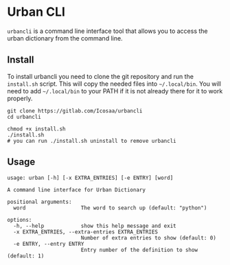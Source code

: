 # Urban CLI

`urbancli` is a command line interface tool that allows you to access the urban dictionary from the command line.

## Install

To install urbancli you need to clone the git repository and run the `install.sh` script. This will copy the needed files into `~/.local/bin`. You will need to add `~/.local/bin` to your PATH if it is not already there for it to work properly.

```
git clone https://gitlab.com/Icosaa/urbancli
cd urbancli

chmod +x install.sh
./install.sh
# you can run ./install.sh uninstall to remove urbancli 
```

## Usage

```
usage: urban [-h] [-x EXTRA_ENTRIES] [-e ENTRY] [word]

A command line interface for Urban Dictionary

positional arguments:
  word                  The word to search up (default: "python")

options:
  -h, --help            show this help message and exit
  -x EXTRA_ENTRIES, --extra-entries EXTRA_ENTRIES
                        Number of extra entries to show (default: 0)
  -e ENTRY, --entry ENTRY
                        Entry number of the definition to show (default: 1)
```